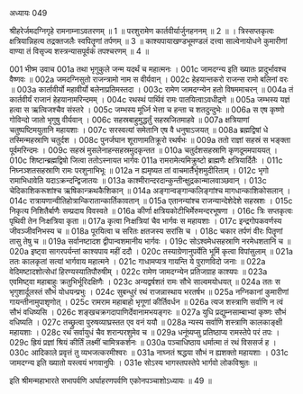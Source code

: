 अध्यायः 049

श्रीहरेर्जमदग्निगृहे रामनाम्नाऽवतरणम् ॥ 1 ॥ परशुरामेण कार्तवीर्यार्जुनहननम् ॥ 2 ॥ । त्रिस्सप्तकृत्वः क्षत्रियान्निहत्य तद्रक्तजलैः स्वपितॄणां तर्पणम् ॥ 3 ॥ काश्यपायाखण्डभूमण्डलं दत्त्वा साल्वेनायोधने कुमारीणां वाण्या तं विसृज्य शस्त्रन्यासपूर्वकं तपश्चरणम् ॥ 4 ॥

001	भीष्म उवाच 
001a	तथा भृगुकुले जन्म यदर्थं च महात्मनः ।
001c	जामदग्न्य इति ख्यातः प्रादुर्भावश्च वैष्णवः ॥
002a	जमदग्निसुतो राजन्त्रामो नाम स वीर्यवान् ।
002c	हेहयान्तकरो राजन्स रामो बलिनां वरः ॥
003a	कार्तावीर्यो महावीर्यो बलेनाप्रतिमस्तदा ।
003c	रामेण जामदग्न्येन हतो विषममाचरन् ॥
004a	तं कार्तवीर्यं राजानं हेहयानामरिन्दमम् ।
004c	रथस्थं पार्थिवं रामः पातयित्वाऽवधीद्रणे ॥
005a	जम्भस्य यज्ञं हत्वा स ऋत्विजश्चैव संस्तरे ।
005c	जम्भस्य मूर्ध्नि भेत्ता च हन्ता च शतदुन्दुभेः ॥
006a	स एष कृष्णो गोविन्दो जातो भृगुषु वीर्यवान् ।
006c	सहस्रबाहुमुद्धर्तुं सहस्रजितमाहवे ॥
007a	क्षत्रियाणां चतुष्पष्टिमयुतानि महायशाः ।
007c	सरस्वत्यां समेतानि एष वै धनुषाऽजयत् ॥
008a	ब्रह्मद्विषां धे तस्मिन्महस्राणि चतुर्दश ।
008c	पुनर्जघान शूराणामतिक्रूरो रथर्षभः ॥
009a	ततो राज्ञां सहस्रं स भङ्क्ता पूर्वमरिन्दमः ।
009c	सहस्रं मुसलेनाहन्सहस्रमुदकृन्तत ॥
010a	चतुर्दशसहस्राणि कृणदूममपाययत् ।
010c	शिष्टान्ब्रह्मद्विषो जित्वा ततोऽस्नायत भार्गवः
011a	रामरामेत्यमिक्रुष्टो ब्राह्मणैः क्षत्रियार्दितैः ।
011c	निघ्नञ्शतसहस्राणि रामः परशुनाभिभूः ॥
012a	न ह्यमृष्यत तां वाचमार्तैर्भृशमुदीरिताम् ।
012c	भृगो रामाभिधावेति यदाऽक्रन्दन्द्विजातयः ॥
013a	काश्मीरान्दरदान्कुन्तीन्क्षुद्रकान्मालवाञ्छवान् ।
013c	चेदिकाशिकरूशांश्च ऋषिकान्क्रथकैशिकान् ॥
014a	अङ्गान्वङ्गान्कलिङ्गांश्च मागधान्काशिकोसलान् ।
014c	रात्रायणान्वीतिहोत्रान्किरातान्कार्तिकावतान् ॥
015a	एतानन्यांश्च राजन्यान्देशेदेशे सहस्रशः ।
015c	निकृत्य निशितैर्बाणैः सम्प्रदाय विवस्वते ॥
016a	कीर्णा क्षत्रियकोटीभिर्मेरुमन्दरभूषणा ।
016c	त्रिः सप्तकृत्वः पृथिवी तेन निःक्षत्रिया कृता ॥
017a	कृत्वा निःक्षत्रियां चैव भार्गवः स महायशाः ।
017c	इन्द्रगोपकवर्णस्य जीवञ्जीवनिभस्य च ॥
018a	पूरयित्वा च सरितः क्षतजस्य सरांसि च ।
018c	चकार तर्पणं वीरः पितॄणां तासु तेषु च ॥
019a	सर्वानष्टादश द्वीपान्वशमानीय भार्गवः ।
019c	सोऽश्वमेधसहस्राणि नरमेधशतानि च ॥
020a	इष्ट्वा सागरपर्यन्तां काश्यपाय महीं ददौ ।
020c	तस्याग्रेणानुपर्येति भूमिं कृत्वा विपांसुलाम् ॥
021a	ततः कालकृतां सत्यां भार्गवाय महात्मने ।
021c	गाधामप्यत्र गायन्ति ये पुराणविदो जनाः ॥
022a	वेदिमष्टादशोत्सेधां हिरण्यस्यातिपौरुषीम् ।
022c	रामेण जामदग्न्येन प्रतिजग्राह काश्यपः ॥
023a	एवमिष्ट्वा महाबाहुः क्रतुभिर्भूरिदक्षिणैः ।
023c	अन्यद्वर्षशतं रामः सौभे साल्वमयोधयत् ॥
024a	ततः स भृगुशार्दूलस्तं सौभं योधयन्प्रभुः ।
024c	सुबन्धुरं रथं राजन्नास्थाय भरतर्षभ ॥
025a	नग्निकानां कुमारीणां गायन्तीनामुपाशृणोत् ।
025c	रामराम महाबाहो भृगूणां कीर्तिवर्धन ॥
026a	त्यज शस्त्राणि सर्वाणि न त्वं सौभं वधिष्यसि ।
026c	शङ्खचक्रगदापाणिर्देवानामभयङ्गरः ॥
027a	युधि प्रद्युम्नसाम्बाभ्यां कृष्णः सौभं वधिष्यति ।
027c	तच्छ्रुत्वा पुरुषव्याघ्रस्तत एव वनं ययौ ॥
028a	न्यस्य सर्वाणि शस्त्राणि कालकाङ्क्षी महायशाः ।
028c	रथं सर्वायुधं चैव शरान्परशुमेव च ॥
029a	धनूंष्यप्सु प्रतिष्ठाप्य रामस्तेपे परं तपः ।
029c	ह्रियं प्रज्ञां श्रियं कीर्तिं लक्ष्मीं चामित्रकर्शनः ॥
030a	पञ्चाधिष्ठाय धर्मात्मा तं रथं विससर्ज ह ।
030c	आदिकाले प्रवृत्तं तु व्यभजत्करमीश्वरः ॥
031a	नाघ्नतं श्रद्धया सौभं न ह्यशक्तो महायशाः ।
031c	जामदग्न्य इति ख्यातो यस्त्वयं भगवानुपिः ।
031e	सोऽस्य भागस्तपस्तेपे भार्गवो लोकविश्रुतः ॥ 

इति श्रीमन्महाभारते सभापर्वणि अर्घाहरणपर्वणि एकोनपञ्चाशोऽध्यायः ॥ 49 ॥

